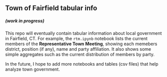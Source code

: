 ## Town of Fairfield tabular info 
##### (work in progress)

This repo will eventually contain tabular information about local government in Fairfield, CT. For example, the `rtm.ipynb` notebook lists the current members of the **Representative Town Meeting**, showing each memebers district, position (if any), name and party affiliation.  It also shows some simple aggregates such as the current distribution of members by party.  

In the future, I hope to add more notebooks and tables (csv files) that help analyze town government.  